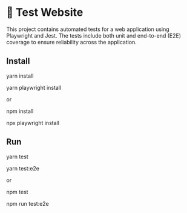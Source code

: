 # 🧪 Test Website
This project contains automated tests for a web application using Playwright and Jest. 
The tests include both unit and end-to-end (E2E) coverage to ensure reliability across the application.

## Install

yarn install

yarn playwright install

or 

npm install

npx playwright install


## Run 

yarn test

yarn test:e2e

or 

npm test 

npm run test:e2e
